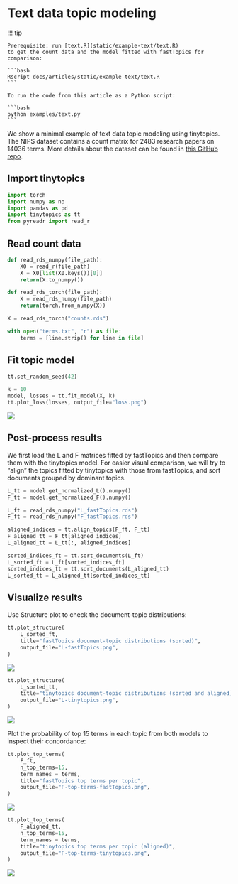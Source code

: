 # Text data topic modeling


<!-- `.md` and `.py` files are generated from the `.qmd` file. Please edit that file. -->

!!! tip

    Prerequisite: run [text.R](static/example-text/text.R)
    to get the count data and the model fitted with fastTopics for comparison:

    ```bash
    Rscript docs/articles/static/example-text/text.R
    ```

    To run the code from this article as a Python script:

    ```bash
    python examples/text.py
    ```

We show a minimal example of text data topic modeling using tinytopics.
The NIPS dataset contains a count matrix for 2483 research papers on
14036 terms. More details about the dataset can be found in [this GitHub
repo](https://github.com/stephenslab/fastTopics-experiments).

## Import tinytopics

``` python
import torch
import numpy as np
import pandas as pd
import tinytopics as tt
from pyreadr import read_r
```

## Read count data

``` python
def read_rds_numpy(file_path):
    X0 = read_r(file_path)
    X = X0[list(X0.keys())[0]]
    return(X.to_numpy())

def read_rds_torch(file_path):
    X = read_rds_numpy(file_path)
    return(torch.from_numpy(X))
```

``` python
X = read_rds_torch("counts.rds")

with open("terms.txt", "r") as file:
    terms = [line.strip() for line in file]
```

## Fit topic model

``` python
tt.set_random_seed(42)

k = 10
model, losses = tt.fit_model(X, k)
tt.plot_loss(losses, output_file="loss.png")
```

![](images/text/loss.png)

## Post-process results

We first load the L and F matrices fitted by fastTopics and then compare
them with the tinytopics model. For easier visual comparison, we will
try to “align” the topics fitted by tinytopics with those from
fastTopics, and sort documents grouped by dominant topics.

``` python
L_tt = model.get_normalized_L().numpy()
F_tt = model.get_normalized_F().numpy()

L_ft = read_rds_numpy("L_fastTopics.rds")
F_ft = read_rds_numpy("F_fastTopics.rds")

aligned_indices = tt.align_topics(F_ft, F_tt)
F_aligned_tt = F_tt[aligned_indices]
L_aligned_tt = L_tt[:, aligned_indices]

sorted_indices_ft = tt.sort_documents(L_ft)
L_sorted_ft = L_ft[sorted_indices_ft]
sorted_indices_tt = tt.sort_documents(L_aligned_tt)
L_sorted_tt = L_aligned_tt[sorted_indices_tt]
```

## Visualize results

Use Structure plot to check the document-topic distributions:

``` python
tt.plot_structure(
    L_sorted_ft,
    title="fastTopics document-topic distributions (sorted)",
    output_file="L-fastTopics.png",
)
```

![](images/text/L-fastTopics.png)

``` python
tt.plot_structure(
    L_sorted_tt,
    title="tinytopics document-topic distributions (sorted and aligned)",
    output_file="L-tinytopics.png",
)
```

![](images/text/L-tinytopics.png)

Plot the probability of top 15 terms in each topic from both models to
inspect their concordance:

``` python
tt.plot_top_terms(
    F_ft,
    n_top_terms=15,
    term_names = terms,
    title="fastTopics top terms per topic",
    output_file="F-top-terms-fastTopics.png",
)
```

![](images/text/F-fastTopics.png)

``` python
tt.plot_top_terms(
    F_aligned_tt,
    n_top_terms=15,
    term_names = terms,
    title="tinytopics top terms per topic (aligned)",
    output_file="F-top-terms-tinytopics.png",
)
```

![](images/text/F-tinytopics.png)
